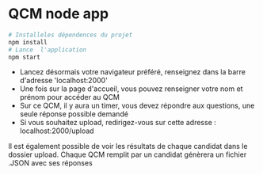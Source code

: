 # QCM node app

```bash
# Installeles dépendences du projet
npm install
# Lance  l'application
npm start
```

- Lancez désormais votre navigateur préféré, renseignez dans la barre d'adresse 'localhost:2000'
- Une fois sur la page d'accueil, vous pouvez renseigner votre nom et prénom pour accéder au QCM
- Sur ce QCM, il y aura un timer, vous devez répondre aux questions, une seule réponse possible demandé
- Si vous souhaitez upload, redirigez-vous sur cette adresse : localhost:2000/upload

Il est également possible de voir les résultats de chaque candidat dans le dossier upload.
Chaque QCM remplit par un candidat génèrera un fichier .JSON avec ses réponses
